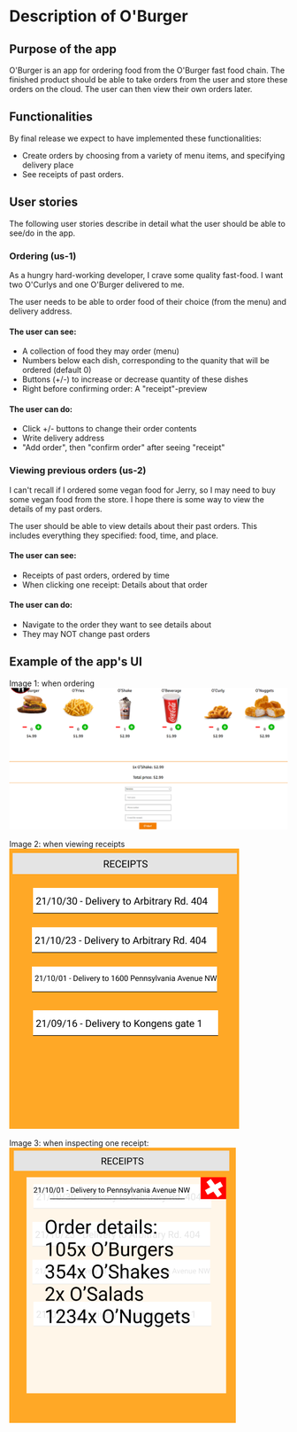 # Description of O'Burger

##  Purpose of the app

O'Burger is an app for ordering food from the O'Burger fast food chain.
The finished product should be able to take orders from the user and store these orders on the cloud.
The user can then view their own orders later.

## Functionalities

By final release we expect to have implemented these functionalities: 
- Create orders by choosing from a variety of menu items, and specifying delivery place
- See receipts of past orders.

## User stories

The following user stories describe in detail what the user should be able to see/do in the app.

### Ordering (us-1)

As a hungry hard-working developer, I crave some quality fast-food.
I want two O'Curlys and one O'Burger delivered to me.

The user needs to be able to order food of their choice (from the menu) and delivery address.

#### The user can see:

- A collection of food they may order (menu)
- Numbers below each dish, corresponding to the quanity that will be ordered (default 0)
- Buttons (+/-) to increase or decrease quantity of these dishes
- Right before confirming order: A "receipt"-preview

#### The user can do:

- Click +/- buttons to change their order contents
- Write delivery address
- "Add order", then "confirm order" after seeing "receipt"

### Viewing previous orders (us-2)

I can't recall if I ordered some vegan food for Jerry, so I may need to buy some vegan food from the store.
I hope there is some way to view the details of my past orders.

The user should be able to view details about their past orders.
This includes everything they specified: food, time, and place.

#### The user can see:

- Receipts of past orders, ordered by time
- When clicking one receipt: Details about that order

#### The user can do:

- Navigate to the order they want to see details about
- They may NOT change past orders


## Example of the app's UI

Image 1: when ordering
![image](./pictures/order.png)

Image 2: when viewing receipts
![image](./pictures/receipts.png)

Image 3: when inspecting one receipt:
![image](./pictures/receipt.png)
